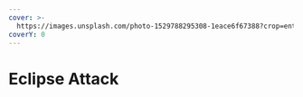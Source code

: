 ```yaml
---
cover: >-
  https://images.unsplash.com/photo-1529788295308-1eace6f67388?crop=entropy&cs=tinysrgb&fm=jpg&ixid=MnwxOTcwMjR8MHwxfHNlYXJjaHwyfHxlY2xpcHNlfGVufDB8fHx8MTY1NjQwNDQ2Mw&ixlib=rb-1.2.1&q=80
coverY: 0
---
```


# Eclipse Attack

